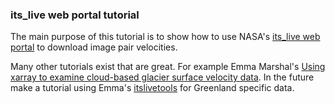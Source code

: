 ### its_live web portal tutorial
The main purpose of this tutorial is to show how to use NASA's
[its_live web portal](https://nsidc.org/apps/itslive/) to download image pair velocities.

Many other tutorials exist that are great. For example Emma Marshal's [Using xarray to examine cloud-based glacier surface velocity data](https://e-marshall.github.io/itslive/intro.html). In the future make a tutorial using Emma's  [itslivetools](https://github.com/e-marshall/itslivetools) for Greenland specific data.
